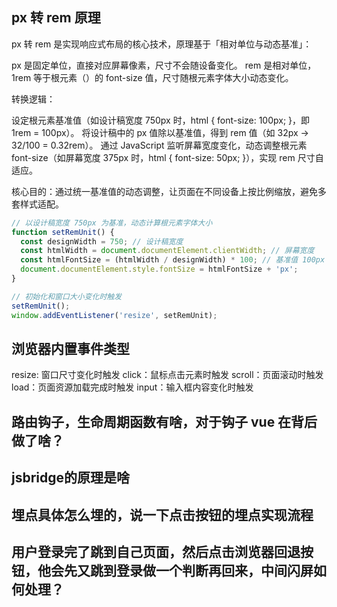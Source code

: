 ## px 转 rem 原理
px 转 rem 是实现响应式布局的核心技术，原理基于「相对单位与动态基准」：

px 是固定单位，直接对应屏幕像素，尺寸不会随设备变化。
rem 是相对单位，1rem 等于根元素（<html>）的 font-size 值，尺寸随根元素字体大小动态变化。

转换逻辑：

设定根元素基准值（如设计稿宽度 750px 时，html { font-size: 100px; }，即 1rem = 100px）。
将设计稿中的 px 值除以基准值，得到 rem 值（如 32px → 32/100 = 0.32rem）。
通过 JavaScript 监听屏幕宽度变化，动态调整根元素 font-size（如屏幕宽度 375px 时，html { font-size: 50px; }），实现 rem 尺寸自适应。

核心目的：通过统一基准值的动态调整，让页面在不同设备上按比例缩放，避免多套样式适配。
```js
// 以设计稿宽度 750px 为基准，动态计算根元素字体大小
function setRemUnit() {
  const designWidth = 750; // 设计稿宽度
  const htmlWidth = document.documentElement.clientWidth; // 屏幕宽度
  const htmlFontSize = (htmlWidth / designWidth) * 100; // 基准值 100px
  document.documentElement.style.fontSize = htmlFontSize + 'px';
}

// 初始化和窗口大小变化时触发
setRemUnit();
window.addEventListener('resize', setRemUnit);
```
## 浏览器内置事件类型
resize: 窗口尺寸变化时触发
click：鼠标点击元素时触发
scroll：页面滚动时触发
load：页面资源加载完成时触发
input：输入框内容变化时触发
## 路由钩子，生命周期函数有啥，对于钩子  vue 在背后做了啥？

## jsbridge的原理是啥
## 埋点具体怎么埋的，说一下点击按钮的埋点实现流程
## 用户登录完了跳到自己页面，然后点击浏览器回退按钮，他会先又跳到登录做一个判断再回来，中间闪屏如何处理？
